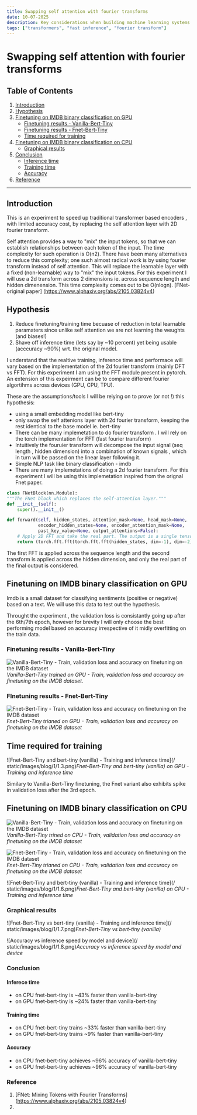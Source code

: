 ```yaml
---
title: Swapping self attention with fourier transforms
date: 10-07-2025
description: Key considerations when building machine learning systems that need to perform reliably in production environments.
tags: ["transformers", "fast inference", "fourier transform"]
---
```


# Swapping self attention with fourier transforms

## Table of Contents

1. [Introduction](#introduction)
2. [Hypothesis](#hypothesis)
3. [Finetuning on IMDB binary classification on GPU](#finetuning-on-imdb-binary-classification-on-gpu)
   - [Finetuning results - Vanilla-Bert-Tiny](#finetuning-results---vanilla-bert-tiny)
   - [Finetuning results - Fnet-Bert-Tiny](#finetuning-results---fnet-bert-tiny)
   - [Time required for training](#time-required-for-training)
4. [Finetuning on IMDB binary classification on CPU](#finetuning-on-imdb-binary-classification-on-cpu)
   - [Graphical results](#graphical-results)
5. [Conclusion](#conclusion)
   - [Inference time](#inference-time)
   - [Training time](#training-time)
   - [Accuracy](#accuracy)
6. [Reference](#reference)

---

## Introduction

This is an experiment to speed up traditional transformer based encoders , with limited accuracy cost, by replacing the self attention layer with 2D fourier transform.  

Self attention provides a way to "mix" the input tokens, so that we can establish relationships between each token of the input. The time complexity for such operation is O(n2). 
There have been many alternatives to reduce this complexity; one such almost radical work is by using fourier transform instead of self attention. This will replace the learnable layer with a fixed (non-learnable) way to "mix" the input tokens. 
For this experiment I will use a 2d transform across 2 dimensions ie. across sequence length and hidden dimenension. This time complexity comes out to be O(nlogn). [FNet- original paper] (https://www.alphaxiv.org/abs/2105.03824v4)


## Hypothesis

1. Reduce finetuning/training time becuase of reduction in total learnable paramaters since unlike self attention we are not learning the weughts (and biases!)
2. Shave off inference time (lets say by ~10 percent) yet being usable (acccuracy ~90%) wrt. the original model.

I understand that the realtive training, inference time and performace will vary based on the implementation of the 2d fourier transform (mainly DFT vs FFT). For this experiment I am using the FFT module present in pytorch. An extension of this expeirment can be to compare different fourier algortihms across devices (GPU, CPU, TPU).  

These are the assumptions/tools I will be relying on to prove (or not !) this hypothesis:

- using a small embedding model like bert-tiny
- only swap the self attenions layer with 2d fourier transform, keeping the rest identical to the base model ie. bert-tiny
- There can be many implemetation to do fourier transform . I will rely on the torch implementation for FFT (fast fourier transform)
- Intuitively the fouruier transform will decompose the input signal (seq length , hidden dimension) into a combination of known signals , which in turn will be passed on the linear layer following it. 
- Simple NLP task like binary classification - imdb 
- There are many implemetations of doing a 2d fourier transform. For this experiment I will be using this implemetation inspired from the orignal Fnet paper.
```python
class FNetBlock(nn.Module):
"""The FNet block which replaces the self-attention layer."""
def __init__(self):
    super().__init__()

def forward(self, hidden_states, attention_mask=None, head_mask=None,
            encoder_hidden_states=None, encoder_attention_mask=None,
            past_key_value=None, output_attentions=False):
    # Apply 2D FFT and take the real part. The output is a single tensor.
    return (torch.fft.fft(torch.fft.fft(hidden_states, dim=-1), dim=-2).real,)
```
The first FFT is applied across the sequence length and the second transform is applied across the hidden dimension, and only the real part of the final output is considered. 

##  Finetuning on IMDB binary classification on GPU

Imdb is a small dataset for classifying sentiments (positive or negative) based on a text. We will use this data to test out the hypothesis. 

Throught the experiment , the validation loss is consistantly going up after the 6th/7th epoch, however for brevity I will only choose the best performing model based on accuracy irrespective of it midly overfitting on the train data. 

### Finetuning results - Vanilla-Bert-Tiny
![Vanilla-Bert-Tiny - Train, validation loss and accuracy on finetuning on the IMDB dataset](/static/images/blog/1/1.1.png)*Vanilla-Bert-Tiny trained on GPU - Train, validation loss and accuracy on finetuning on the IMDB dataset.*

### FInetuning results - Fnet-Bert-Tiny
![Fnet-Bert-Tiny - Train, validation loss and accuracy on finetuning on the IMDB dataset ](/static/images/blog/1/1.2.png)*Fnet-Bert-Tiny trianed on GPU - Train, validation loss and accuracy on finetuning on the IMDB dataset*

## Time required for training

![Fnet-Bert-Tiny and bert-tiny (vanilla) - Training and inference time](/
static/images/blog/1/1.3.png)*Fnet-Bert-Tiny and bert-tiny (vanilla) on GPU - Training and inference time*

Similary to Vanilla-Bert-Tiny finetuning, the Fnet variant also exhibits spike in validation loss after the 3rd epoch.

## Finetuning on IMDB binary classification on CPU


![Vanilla-Bert-Tiny - Train, validation loss and accuracy on finetuning on the IMDB dataset](/static/images/blog/1/1.4.png)*Vanilla-Bert-Tiny trined on CPU - Train, validation loss and accuracy on finetuning on the IMDB dataset*


![Fnet-Bert-Tiny - Train, validation loss and accuracy on finetuning on the IMDB dataset](/static/images/blog/1/1.5.png)*Fnet-Bert-Tiny trianed on CPU - Train, validation loss and accuracy on finetuning on the IMDB dataset*

![Fnet-Bert-Tiny and bert-tiny (vanilla) - Training and inference time](/
static/images/blog/1/1.6.png)*Fnet-Bert-Tiny and bert-tiny (vanilla) on CPU - Training and inference time*

### Graphical results 
![Fnet-Bert-Tiny vs bert-tiny (vanilla) - Training and inference time](/
static/images/blog/1/1.7.png)*Fnet-Bert-Tiny vs bert-tiny (vanilla)*

![Accuracy vs inference speed by model and device](/
static/images/blog/1/1.8.png)*Accuracy vs inference speed by model and device*

### Conclusion

#### Inferece time

- on CPU fnet-bert-tiny is ~43% faster than vanilla-bert-tiny
- on GPU fnet-bert-tiny is ~24% faster than vanilla-bert-tiny

#### Training time

- on CPU fnet-bert-tiny trains ~33% faster than vanilla-bert-tiny
- on GPU fnet-bert-tiny trains ~9% faster than vanilla-bert-tiny

#### Accuracy

- on CPU fnet-bert-tiny achieves ~96% accuracy of vanilla-bert-tiny
- on GPU fnet-bert-tiny achieves ~96% accuracy of vanilla-bert-tiny

### Reference

1. [FNet: Mixing Tokens with Fourier Transforms] (https://www.alphaxiv.org/abs/2105.03824v4)
2. 
